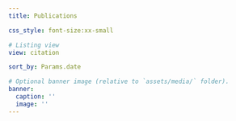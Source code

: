 ```yaml
---
title: Publications

css_style: font-size:xx-small

# Listing view
view: citation

sort_by: Params.date

# Optional banner image (relative to `assets/media/` folder).
banner:
  caption: ''
  image: ''
---
```

